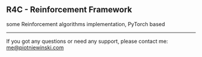 ## R4C - Reinforcement Framework

some Reinforcement algorithms implementation, PyTorch based

---

If you got any questions or need any support, please contact me:  me@piotniewinski.com

